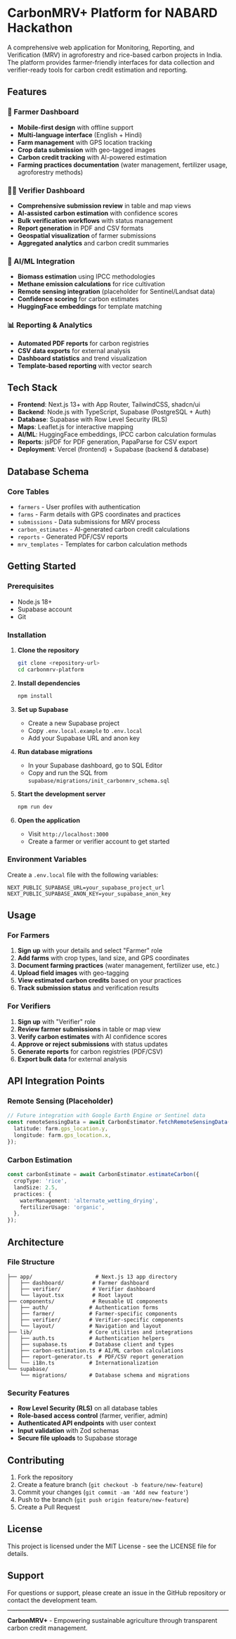 # CarbonMRV+ Platform for NABARD Hackathon

A comprehensive web application for Monitoring, Reporting, and Verification (MRV) in agroforestry and rice-based carbon projects in India. The platform provides farmer-friendly interfaces for data collection and verifier-ready tools for carbon credit estimation and reporting.

## Features

### 🌾 Farmer Dashboard
- **Mobile-first design** with offline support
- **Multi-language interface** (English + Hindi)
- **Farm management** with GPS location tracking
- **Crop data submission** with geo-tagged images
- **Carbon credit tracking** with AI-powered estimation
- **Farming practices documentation** (water management, fertilizer usage, agroforestry methods)

### 👨‍💼 Verifier Dashboard
- **Comprehensive submission review** in table and map views
- **AI-assisted carbon estimation** with confidence scores
- **Bulk verification workflows** with status management
- **Report generation** in PDF and CSV formats
- **Geospatial visualization** of farmer submissions
- **Aggregated analytics** and carbon credit summaries

### 🤖 AI/ML Integration
- **Biomass estimation** using IPCC methodologies
- **Methane emission calculations** for rice cultivation
- **Remote sensing integration** (placeholder for Sentinel/Landsat data)
- **Confidence scoring** for carbon estimates
- **HuggingFace embeddings** for template matching

### 📊 Reporting & Analytics
- **Automated PDF reports** for carbon registries
- **CSV data exports** for external analysis  
- **Dashboard statistics** and trend visualization
- **Template-based reporting** with vector search

## Tech Stack

- **Frontend**: Next.js 13+ with App Router, TailwindCSS, shadcn/ui
- **Backend**: Node.js with TypeScript, Supabase (PostgreSQL + Auth)
- **Database**: Supabase with Row Level Security (RLS)
- **Maps**: Leaflet.js for interactive mapping
- **AI/ML**: HuggingFace embeddings, IPCC carbon calculation formulas
- **Reports**: jsPDF for PDF generation, PapaParse for CSV export
- **Deployment**: Vercel (frontend) + Supabase (backend & database)

## Database Schema

### Core Tables
- `farmers` - User profiles with authentication
- `farms` - Farm details with GPS coordinates and practices
- `submissions` - Data submissions for MRV process
- `carbon_estimates` - AI-generated carbon credit calculations
- `reports` - Generated PDF/CSV reports
- `mrv_templates` - Templates for carbon calculation methods

## Getting Started

### Prerequisites
- Node.js 18+
- Supabase account
- Git

### Installation

1. **Clone the repository**
   ```bash
   git clone <repository-url>
   cd carbonmrv-platform
   ```

2. **Install dependencies**
   ```bash
   npm install
   ```

3. **Set up Supabase**
   - Create a new Supabase project
   - Copy `.env.local.example` to `.env.local`
   - Add your Supabase URL and anon key

4. **Run database migrations**
   - In your Supabase dashboard, go to SQL Editor
   - Copy and run the SQL from `supabase/migrations/init_carbonmrv_schema.sql`

5. **Start the development server**
   ```bash
   npm run dev
   ```

6. **Open the application**
   - Visit `http://localhost:3000`
   - Create a farmer or verifier account to get started

### Environment Variables

Create a `.env.local` file with the following variables:

```env
NEXT_PUBLIC_SUPABASE_URL=your_supabase_project_url
NEXT_PUBLIC_SUPABASE_ANON_KEY=your_supabase_anon_key
```

## Usage

### For Farmers
1. **Sign up** with your details and select "Farmer" role
2. **Add farms** with crop types, land size, and GPS coordinates
3. **Document farming practices** (water management, fertilizer use, etc.)
4. **Upload field images** with geo-tagging
5. **View estimated carbon credits** based on your practices
6. **Track submission status** and verification results

### For Verifiers  
1. **Sign up** with "Verifier" role
2. **Review farmer submissions** in table or map view
3. **Verify carbon estimates** with AI confidence scores
4. **Approve or reject submissions** with status updates
5. **Generate reports** for carbon registries (PDF/CSV)
6. **Export bulk data** for external analysis

## API Integration Points

### Remote Sensing (Placeholder)
```typescript
// Future integration with Google Earth Engine or Sentinel data
const remoteSensingData = await CarbonEstimator.fetchRemoteSensingData({
  latitude: farm.gps_location.y,
  longitude: farm.gps_location.x,
});
```

### Carbon Estimation
```typescript
const carbonEstimate = await CarbonEstimator.estimateCarbon({
  cropType: 'rice',
  landSize: 2.5,
  practices: {
    waterManagement: 'alternate_wetting_drying',
    fertilizerUsage: 'organic',
  },
});
```

## Architecture

### File Structure
```
├── app/                    # Next.js 13 app directory
│   ├── dashboard/         # Farmer dashboard
│   ├── verifier/          # Verifier dashboard
│   └── layout.tsx         # Root layout
├── components/            # Reusable UI components
│   ├── auth/             # Authentication forms
│   ├── farmer/           # Farmer-specific components  
│   ├── verifier/         # Verifier-specific components
│   └── layout/           # Navigation and layout
├── lib/                  # Core utilities and integrations
│   ├── auth.ts           # Authentication helpers
│   ├── supabase.ts       # Database client and types
│   ├── carbon-estimation.ts # AI/ML carbon calculations
│   ├── report-generator.ts  # PDF/CSV report generation
│   └── i18n.ts           # Internationalization
└── supabase/
    └── migrations/       # Database schema and migrations
```

### Security Features
- **Row Level Security (RLS)** on all database tables
- **Role-based access control** (farmer, verifier, admin)
- **Authenticated API endpoints** with user context
- **Input validation** with Zod schemas
- **Secure file uploads** to Supabase storage

## Contributing

1. Fork the repository
2. Create a feature branch (`git checkout -b feature/new-feature`)
3. Commit your changes (`git commit -am 'Add new feature'`)
4. Push to the branch (`git push origin feature/new-feature`)
5. Create a Pull Request

## License

This project is licensed under the MIT License - see the LICENSE file for details.

## Support

For questions or support, please create an issue in the GitHub repository or contact the development team.

---

**CarbonMRV+** - Empowering sustainable agriculture through transparent carbon credit management.
